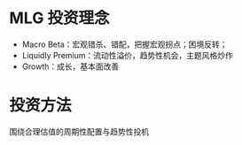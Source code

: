 # MLG 投资理念

- Macro Beta：宏观错杀、错配，把握宏观拐点；困境反转；
- Liquidly Premium：流动性溢价，趋势性机会，主题风格炒作
- Growth：成长，基本面改善

# 投资方法

围绕合理估值的周期性配置与趋势性投机
